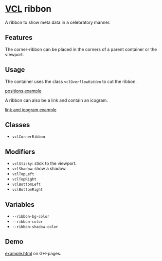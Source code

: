 # [VCL](https://vcl.github.io/) ribbon

A ribbon to show meta data in a celebratory manner.

## Features

The corner-ribbon can be placed in the corners of a parent container or the
viewport.

## Usage

The container uses the class `vclOverflowHidden` to cut the ribbon.

[positions example](/demo/example-corner-positions.html)

A ribbon can also be a link and contain an icogram.

[link and icogram example](/demo/example-link.html)

## Classes

- `vclCornerRibbon`

## Modifiers

- `vclSticky`: stick to the viewport.
- `vclShadow`: show a shadow.
- `vclTopLeft`
- `vclTopRight`
- `vclBottomLeft`
- `vclBottomRight`

## Variables

- `--ribbon-bg-color`
- `--ribbon-color`
- `--ribbon-shadow-color`

## Demo

[example.html](/demo/example.html) on GH-pages.
